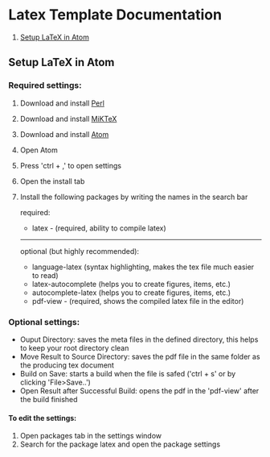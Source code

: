 # Latex Template Documentation

1. [Setup LaTeX in Atom](#setup-latex-in-atom)

## Setup LaTeX in Atom

### Required settings:

1. Download and install [Perl](https://www.perl.org/get.html)
2. Download and install [MiKTeX](https://miktex.org/download)
3. Download and install [Atom](https://atom.io/)
4. Open Atom
5. Press 'ctrl + ,' to open settings
6. Open the install tab
7. Install the following packages by writing the names in the search bar

    required:

    - latex - (required, ability to compile latex)

    ---

    optional (but highly recommended):

    - language-latex (syntax highlighting, makes the tex file much easier to read)
    - latex-autocomplete (helps you to create figures, items, etc.)
    - autocomplete-latex (helps you to create figures, items, etc.)
    - pdf-view - (required, shows the compiled latex file in the editor)

### Optional settings:

- Ouput Directory: saves the meta files in the defined directory, this helps to keep your root directory clean
- Move Result to Source Directory: saves the pdf file in the same folder as the producing tex document
- Build on Save: starts a build when the file is safed ('ctrl + s' or by clicking 'File>Save..')
- Open Result after Successful Build: opens the pdf in the 'pdf-view' after the build finished

#### To edit the settings:

1. Open packages tab in the settings window
2. Search for the package latex and open the package settings
